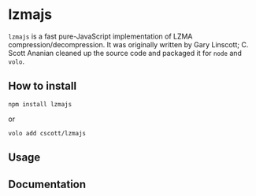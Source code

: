 # lzmajs

`lzmajs` is a fast pure-JavaScript implementation of LZMA
compression/decompression.  It was originally written by Gary Linscott;
C. Scott Ananian cleaned up the source code and packaged it for `node`
and `volo`.

## How to install

```
npm install lzmajs
```
or
```
volo add cscott/lzmajs
```

## Usage
## Documentation
